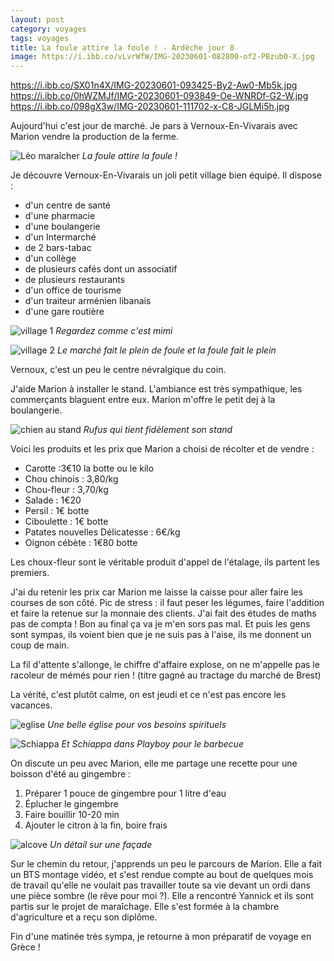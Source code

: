 ```yaml
---
layout: post 
category: voyages
tags: voyages
title: La foule attire la foule ! - Ardèche jour 8
image: https://i.ibb.co/vLvrWfW/IMG-20230601-082800-of2-PBzub0-X.jpg
---
```


https://i.ibb.co/SX01n4X/IMG-20230601-093425-By2-Aw0-Mb5k.jpg
https://i.ibb.co/0hWZMJf/IMG-20230601-093849-Oe-WNRDf-G2-W.jpg
https://i.ibb.co/098gX3w/IMG-20230601-111702-x-C8-JGLMi5h.jpg

Aujourd'hui c'est jour de marché. Je pars à Vernoux-En-Vivarais avec Marion vendre la production de la ferme. 

![Léo maraîcher](https://i.ibb.co/vLvrWfW/IMG-20230601-082800-of2-PBzub0-X.jpg)
_La foule attire la foule !_

<!--more-->

Je découvre Vernoux-En-Vivarais un joli petit village bien équipé. Il dispose :

- d'un centre de santé 
- d'une pharmacie
- d'une boulangerie
- d'un Intermarché
- de 2 bars-tabac
- d'un collège
- de plusieurs cafés dont un associatif
- de plusieurs restaurants
- d'un office de tourisme
- d'un traiteur arménien libanais
- d'une gare routière 

![village 1](https://i.ibb.co/SX01n4X/IMG-20230601-093425-By2-Aw0-Mb5k.jpg)
_Regardez comme c'est mimi_

![village 2](https://i.ibb.co/0hWZMJf/IMG-20230601-093849-Oe-WNRDf-G2-W.jpg)
_Le marché fait le plein de foule et la foule fait le plein_

Vernoux, c'est un peu le centre névralgique du coin. 

J'aide Marion à installer le stand. L'ambiance est très sympathique, les commerçants blaguent entre eux. Marion m'offre le petit dej à la boulangerie. 

![chien au stand](https://i.ibb.co/nDksP36/IMG-20230601-074035-K36-Lfqcy4-Y.jpg)
_Rufus qui tient fidèlement son stand_

Voici les produits et les prix que Marion a choisi de récolter et de vendre :

- Carotte :3€10 la botte ou le kilo
- Chou chinois : 3,80/kg
- Chou-fleur : 3,70/kg
- Salade : 1€20
- Persil : 1€ botte 
- Ciboulette : 1€ botte
- Patates nouvelles Délicatesse : 6€/kg
- Oignon cébète : 1€80 botte 

Les choux-fleur sont le véritable produit d'appel de l'étalage, ils partent les premiers.



J'ai du retenir les prix car Marion me laisse la caisse pour aller faire les courses de son côté. 
Pic de stress : il faut peser les légumes, faire l'addition et faire la retenue sur la monnaie des clients. J'ai fait des études de maths pas de compta ! Bon au final ça va je m'en sors pas mal. 
Et puis les gens sont sympas, ils voient bien que je ne suis pas à l'aise, ils me donnent un coup de main. 

La fil d'attente s'allonge, le chiffre d'affaire explose, on ne m'appelle pas le racoleur de mémés pour rien ! 
(titre gagné au tractage du marché de Brest)

La vérité, c'est plutôt calme, on est jeudi et ce n'est pas encore les vacances. 

![eglise](https://i.ibb.co/pyGcs7d/IMG-20230601-111533-HODXVXzm00.jpghttps://i.ibb.co/pyGcs7d/IMG-20230601-111533-HODXVXzm00.jpg)
_Une belle église pour vos besoins spirituels_

![Schiappa](https://i.ibb.co/F4QJ109/IMG-20230601-075139-5-Ze7-VEAq9w.jpg)
_Et Schiappa dans Playboy pour le barbecue_

On discute un peu avec Marion, elle me partage une recette pour une boisson d'été au gingembre :

1. Préparer 1 pouce de gingembre pour 1 litre d'eau 
2. Éplucher le gingembre 
3. Faire bouillir 10-20 min
4. Ajouter le citron à la fin, boire frais 

![alcove](https://i.ibb.co/16Rsp0y/IMG-20230601-111702-x-C8-JGLMi5h.jpg)
_Un détail sur une façade_

Sur le chemin du retour, j'apprends un peu le parcours de Marion. Elle a fait un BTS montage vidéo, et s'est rendue compte au bout de quelques mois de travail qu'elle ne voulait pas travailler toute sa vie devant un ordi dans une pièce sombre (le rêve pour moi ?). Elle a rencontré Yannick et ils sont partis sur le projet de maraîchage. Elle s'est formée à la chambre d'agriculture et a reçu son diplôme.

Fin d'une matinée très sympa, je retourne à mon préparatif de voyage en Grèce ! 






